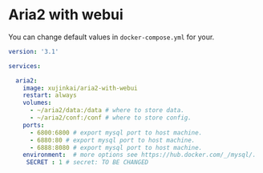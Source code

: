 # Aria2 with webui

You can change default values in `docker-compose.yml` for your.

```yml
version: '3.1'

services:

  aria2:
    image: xujinkai/aria2-with-webui
    restart: always
    volumes:
      - ~/aria2/data:/data # where to store data.
      - ~/aria2/conf:/conf # where to store config.
    ports:
      - 6800:6800 # export mysql port to host machine.
      - 6880:80 # export mysql port to host machine.
      - 6888:8080 # export mysql port to host machine.
    environment:  # more options see https://hub.docker.com/_/mysql/.
     SECRET : 1 # secret: TO BE CHANGED
```
